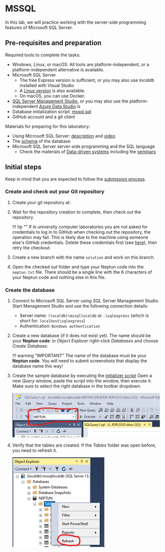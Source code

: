 ﻿# MSSQL

In this lab, we will practice working with the server-side programming features of Microsoft SQL Server.

## Pre-requisites and preparation

Required tools to complete the tasks:

- Windows, Linux, or macOS: All tools are platform-independent, or a platform-independent alternative is available.
- Microsoft SQL Server
    - The free Express version is sufficient, or you may also use _localdb_ installed with Visual Studio
    - A [Linux version](https://docs.microsoft.com/en-us/sql/linux/sql-server-linux-setup) is also available.
    - On macOS, you can use Docker.
- [SQL Server Management Studio](https://docs.microsoft.com/en-us/sql/ssms/download-sql-server-management-studio-ssms), or you may also use the platform-independent [Azure Data Studio](https://docs.microsoft.com/en-us/sql/azure-data-studio/download) is
- Database initialization script: [mssql.sql](https://bmeviauac01.github.io/adatvezerelt/db/mssql.sql)
- GitHub account and a git client

Materials for preparing for this laboratory:

- Using Microsoft SQL Server: [description](https://bmeviauac01.github.io/datadriven-en/db/mssql/) and [video](https://www.youtube.com/watch?v=kK1i_HUujAc)
- The [schema](https://bmeviauac01.github.io/datadriven-en/db/) of the database
- Microsoft SQL Server server-side programming and the SQL language
    - Check the materials of [Data-driven systems](https://www.aut.bme.hu/Course/enviauac01) including the [seminars](https://bmeviauac01.github.io/datadriven-en/)

## Initial steps

Keep in mind that you are expected to follow the [submission process](../GitHub.md).

### Create and check out your Git repository

1. Create your git repository at: <TBD>

1. Wait for the repository creation to complete, then check out the repository.

    !!! tip ""
        If in university computer laboratories you are not asked for credentials to log in to GitHub when checking out the repository, the operation may fail. This is likely due to the machine using someone else's GitHub credentials. Delete these credentials first (see [here](../GitHub-credentials.md)), then retry the checkout.

1. Create a new branch with the name `solution` and work on this branch.

1. Open the checked out folder and type your Neptun code into the `neptun.txt` file. There should be a single line with the 6 characters of your Neptun code and nothing else in this file.

### Create the database

1. Connect to Microsoft SQL Server using SQL Server Management Studio. Start Management Studio and use the following connection details:

    - Server name: `(localdb)\mssqllocaldb` or `.\sqlexpress` (which is short for: `localhost\sqlexpress`)
    - Authentication: `Windows authentication`

1. Create a new database (if it does not exist yet). The name should be your **Neptun code**: in _Object Explorer_ right-click _Databases_ and choose _Create Database_.

    !!! warning "IMPORTANT"
        The name of the database must be your **Neptun code**. You will need to submit screenshots that display the database name this way!

1. Create the sample database by executing the [initializer script](https://bmeviauac01.github.io/adatvezerelt/db/mssql.sql) Open a new _Query_ window, paste the script into the window, then execute it. Make sure to select the right database in the toolbar dropdown.

    ![Selecting the database](../images/sql-management-database-dropdown.png)

1. Verify that the tables are created. If the _Tables_ folder was open before, you need to refresh it.

    ![Listing tables](../images/sql-managment-tablak.png).
